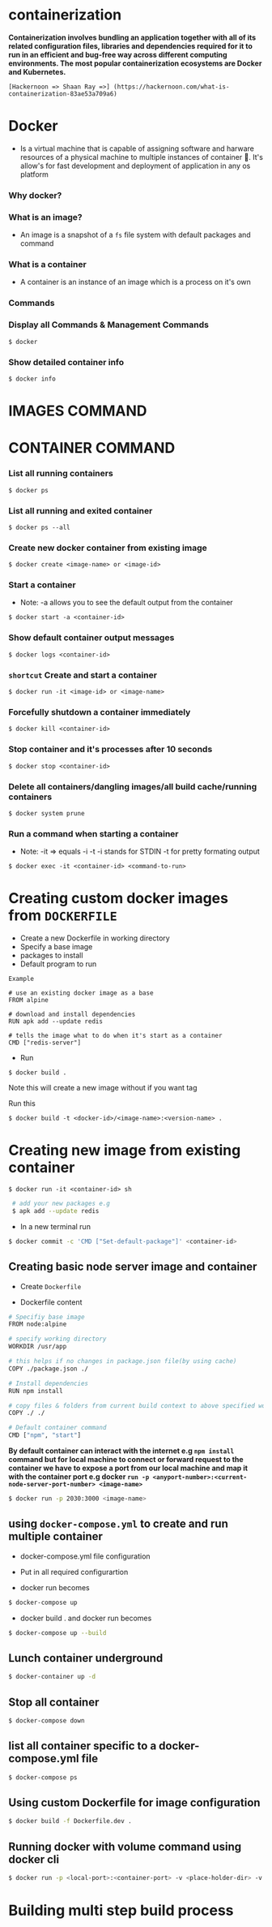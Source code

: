 # containerization

**Containerization involves bundling an application together with all of its related configuration files, libraries and dependencies required for it to run in an efficient and bug-free way across different computing environments. The most popular containerization ecosystems are Docker and Kubernetes.**

`[Hackernoon => Shaan Ray =>] (https://hackernoon.com/what-is-containerization-83ae53a709a6)`

# Docker

- Is a virtual machine that is capable of assigning software and harware resources of a physical machine to multiple instances of container 💪. It's allow's for fast development and deployment of application in any os platform

### Why docker?

### What is an image?

- An image is a snapshot of a `fs` file system with default packages and command

### What is a container

- A container is an instance of an image which is a process on it's own

### Commands

### Display all Commands & Management Commands

```docker
$ docker
```

### Show detailed container info

```docker
$ docker info
```

# IMAGES COMMAND

# CONTAINER COMMAND

### List all running containers

```docker
$ docker ps
```

### List all running and exited container

```docker
$ docker ps --all
```

### Create new docker container from existing image

```docker
$ docker create <image-name> or <image-id>
```

### Start a container

- Note: -a allows you to see the default output from the container

```docker
$ docker start -a <container-id>
```

### Show default container output messages

```docker
$ docker logs <container-id>
```

### `shortcut` Create and start a container

```docker
$ docker run -it <image-id> or <image-name>
```

### Forcefully shutdown a container immediately

```docker
$ docker kill <container-id>
```

### Stop container and it's processes after 10 seconds

```docker
$ docker stop <container-id>
```

### Delete all containers/dangling images/all build cache/running containers

```
$ docker system prune
```

### Run a command when starting a container

- Note: -it => equals -i -t -i stands for STDIN -t for pretty formating output

```docker
$ docker exec -it <container-id> <command-to-run>
```

# Creating custom docker images from `DOCKERFILE`

- Create a new Dockerfile in working directory
- Specify a base image
- packages to install
- Default program to run

`Example`

```
# use an existing docker image as a base
FROM alpine

# download and install dependencies
RUN apk add --update redis

# tells the image what to do when it's start as a container
CMD ["redis-server"]
```

- Run

```docker
$ docker build .
```

Note this will create a new image without <tag>
if you want tag

Run this

```docker
$ docker build -t <docker-id>/<image-name>:<version-name> .
```

# Creating new image from existing container

```docker
$ docker run -it <container-id> sh
```

```bash
 # add your new packages e.g
 $ apk add --update redis
```

- In a new terminal run

```bash
$ docker commit -c 'CMD ["Set-default-package"]' <container-id>
```

## Creating basic node server image and container

- Create `Dockerfile`

- Dockerfile content

```bash
# Specifiy base image
FROM node:alpine

# specify working directory
WORKDIR /usr/app

# this helps if no changes in package.json file(by using cache)
COPY ./package.json ./

# Install dependencies
RUN npm install

# copy files & folders from current build context to above specified wokdirectory directory
COPY ./ ./

# Default container command
CMD ["npm", "start"]
```

**By default container can interact with the internet e.g `npm install` command but
for local machine to connect or forward request to the container we have to expose a port from our local machine and map it with the container port e.g docker `run -p <anyport-number>:<current-node-server-port-number> <image-name>`**

```bash
$ docker run -p 2030:3000 <image-name>
```

## using `docker-compose.yml` to create and run multiple container

- docker-compose.yml file configuration
- Put in all required configurartion

- docker run <image-name> becomes

```bash
$ docker-compose up
```

- docker build . and docker run <image-name> becomes

```bash
$ docker-compose up --build
```

## Lunch container underground

```bash
$ docker-container up -d
```

## Stop all container

```bash
$ docker-compose down
```

## list all container specific to a docker-compose.yml file

```bash
$ docker-compose ps
```

## Using custom Dockerfile for image configuration

```bash
$ docker build -f Dockerfile.dev .
```

## Running docker with volume command using docker cli

```bash
$ docker run -p <local-port>:<container-port> -v <place-holder-dir> -v $(pwd):<work-dir> <image-id>
```

# Building multi step build process
